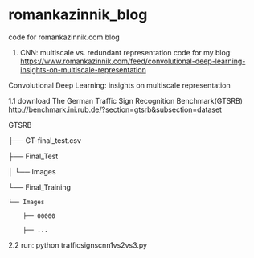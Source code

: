 # romankazinnik_blog

code for romankazinnik.com blog

1. CNN: multiscale vs. redundant representation code for 
my blog: https://www.romankazinnik.com/feed/convolutional-deep-learning-insights-on-multiscale-representation

Convolutional Deep Learning: insights on multiscale representation

1.1 download
The German Traffic Sign Recognition Benchmark(GTSRB) http://benchmark.ini.rub.de/?section=gtsrb&subsection=dataset

GTSRB

├── GT-final_test.csv

├── Final_Test

│   └── Images

└── Final_Training

    └── Images
    
        ├── 00000
        
        ├── ...

2.2 run:
python trafficsignscnn1vs2vs3.py
